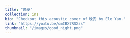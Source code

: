 ```yaml
---
title: "晚安"
collection: ins 
bio: "Checkout this acoustic cover of 晚安 by Ele Yan."
link: "https://youtu.be/omIBX7RSXzs"
thumbnail: "/images/good_night.png" 
---
```


